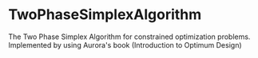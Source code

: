 # TwoPhaseSimplexAlgorithm
The Two Phase Simplex Algorithm for constrained optimization problems. Implemented by using Aurora's book (Introduction to Optimum Design)
